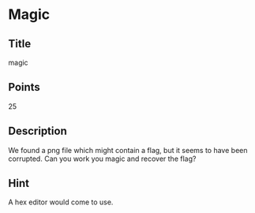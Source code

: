 # Magic

## Title
magic

## Points
25

## Description
We found a png file which might contain a flag, but it seems to have been corrupted.
Can you work you magic and recover the flag?

## Hint
A hex editor would come to use.
